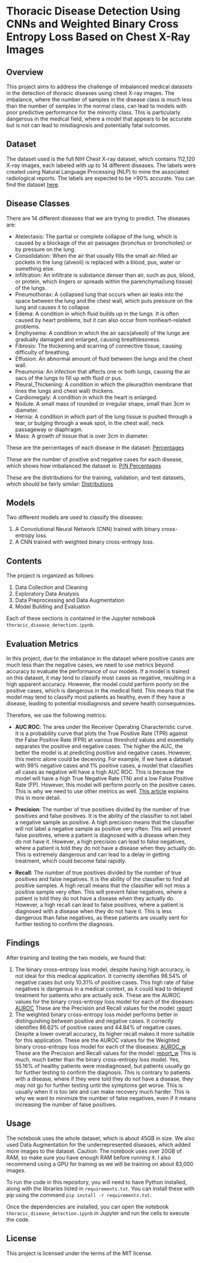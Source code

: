 # Thoracic Disease Detection Using CNNs and Weighted Binary Cross Entropy Loss Based on Chest X-Ray Images

## Overview

This project aims to address the challenge of imbalanced medical datasets in the detection of thoracic diseases using chest X-ray images. The imbalance, where the number of samples in the disease class is much less than the number of samples in the normal class, can lead to models with poor predictive performance for the minority class. This is particularly dangerous in the medical field, where a model that appears to be accurate but is not can lead to misdiagnosis and potentially fatal outcomes.

## Dataset

The dataset used is the full NIH Chest X-ray dataset, which contains 112,120 X-ray images, each labeled with up to 14 different diseases. The labels were created using Natural Language Processing (NLP) to mine the associated radiological reports. The labels are expected to be >90% accurate. You can find the dataset [here](https://www.kaggle.com/datasets/nih-chest-xrays/data/data).

## Disease Classes

There are 14 different diseases that we are trying to predict. The diseases are:
* Atelectasis: The partial or complete collapse of the lung, which is caused by a blockage of the air passages (bronchus or bronchioles) or by pressure on the lung.
* Consolidation: When the air that usually fills the small air-filled air pockets in the lung (alveoli) is replaced with a blood, pus, water or something else.
* Infiltration: An infiltrate is substance denser than air, such as pus, blood, or protein, which lingers or spreads within the parenchyma(lung tissue) of the lungs. 
* Pneumothorax: A collapsed lung that occurs when air leaks into the space between the lung and the chest wall, which puts pressure on the lung and causes it to collapse. 
* Edema: A condition in which fluid builds up in the lungs. It is often caused by heart problems, but it can also occur from nonheart-related problems.
* Emphysema: A condition in which the air sacs(alveoli) of the lungs are gradually damaged and enlarged, causing breathlessness.
* Fibrosis: The thickening and scarring of connective tissue, causing difficulty of breathing.
* Effusion: An abnormal amount of fluid between the lungs and the chest wall.
* Pneumonia: An infection that affects one or both lungs, causing the air sacs of the lungs to fill up with fluid or pus.
* Pleural_Thickening: A condition in which the pleura(thin membrane that lines the lungs and chest wall) thickens.
* Cardiomegaly: A condition in which the heart is enlarged.
* Nodule: A small mass of rounded or irregular shape, small than 3cm in diameter.
* Hernia: A condition in which part of the lung tissue is pushed through a tear, or bulging through a weak spot, in the chest wall, neck passageway or diaphragm.
* Mass: A growth of tissue that is over 3cm in diameter.

These are the percentages of each disease in the dataset:
[Percentages](images/Percentage-of-Each-Disease.png)

These are the number of positive and negative cases for each disease, which shows how imbalanced the dataset is:
[P/N Percentages](images/Positive-and-Negative-Percentages.png)

These are the distributions for the training, validation, and test datasets, which should be fairly similar:
[Distributions](images/Comparison-of-Disease-Percentages.png)


## Models

Two different models are used to classify the diseases:

1. A Convolutional Neural Network (CNN) trained with binary cross-entropy loss.
2. A CNN trained with weighted binary cross-entropy loss.

## Contents

The project is organized as follows:

1. Data Collection and Cleaning
2. Exploratory Data Analysis
3. Data Preprocessing and Data Augmentation
4. Model Building and Evaluation

Each of these sections is contained in the Jupyter notebook `thoracic_disease_detection.ipynb`.

## Evaluation Metrics

In this project, due to the imbalance in the dataset where positive cases are much less than the negative cases, we need to use metrics beyond accuracy to evaluate the performance of our models. If a model is trained on this dataset, it may tend to classify most cases as negative, resulting in a high apparent accuracy. However, the model could perform poorly on the positive cases, which is dangerous in the medical field. This means that the model may tend to classify most patients as healthy, even if they have a disease, leading to potential misdiagnosis and severe health consequences.

Therefore, we use the following metrics:

* **AUC ROC**: The area under the Receiver Operating Characteristic curve. It is a probability curve that plots the True Positive Rate (TPR) against the False Positive Rate (FPR) at various threshold values and essentially separates the positive and negative cases. The higher the AUC, the better the model is at predicting positive and negative cases. However, this metric alone could be deceiving. For example, if we have a dataset with 99% negative cases and 1% positive cases, a model that classifies all cases as negative will have a high AUC ROC. This is because the model will have a high True Negative Rate (TN) and a low False Positive Rate (FP). However, this model will perform poorly on the positive cases. This is why we need to use other metrics as well. [This article](https://www.ncbi.nlm.nih.gov/pmc/articles/PMC9006654/) explains this in more detail.

* **Precision**: The number of true positives divided by the number of true positives and false positives. It is the ability of the classifier to not label a negative sample as positive. A high precision means that the classifier will not label a negative sample as positive very often. This will prevent false positives, where a patient is diagnosed with a disease when they do not have it. However, a high precision can lead to false negatives, where a patient is told they do not have a disease when they actually do. This is extremely dangerous and can lead to a delay in getting treatment, which could become fatal rapidly.
  
* **Recall**: The number of true positives divided by the number of true positives and false negatives. It is the ability of the classifier to find all positive samples. A high recall means that the classifier will not miss a positive sample very often. This will prevent false negatives, where a patient is told they do not have a disease when they actually do. However, a high recall can lead to false positives, where a patient is diagnosed with a disease when they do not have it. This is less dangerous than false negatives, as these patients are usually sent for further testing to confirm the diagnosis.

## Findings

After training and testing the two models, we found that:

1. The binary cross-entropy loss model, despite having high accuracy, is not ideal for this medical application. It correctly identifies 98.54% of negative cases but only 10.31% of positive cases. This high rate of false negatives is dangerous in a medical context, as it could lead to delayed treatment for patients who are actually sick.
   These are the AUROC values for the binary cross-entropy loss model for each of the diseases:
   [AUROC](images/Binary-Crossentropy-ROC-Curves.png)
   These are the Precision and Recall values for the model:
   [report](images/Binary-Crossentropy.png)
3. The weighted binary cross-entropy loss model performs better in distinguishing between positive and negative cases. It correctly identifies 86.62% of positive cases and 44.84% of negative cases. Despite a lower overall accuracy, its higher recall makes it more suitable for this application.
   These are the AUROC values for the Weighted binary cross-entropy loss model for each of the diseases:
   [AUROC_w](images/Weighted-Binary-Crossentropy-ROC-Curves.png)
   These are the Precision and Recall values for the model:
   [report_w](images/Weighted-Binary-Crossentropy.png)
This is much, much better than the binary cross-entropy loss model. Yes, 55.16% of healthy patients were misdiagnosed, but patients usually go for further testing to confirm the diagnosis. This is contrary to patients with a disease, where if they were told they do not have a disease, they may not go for further testing until the symptoms get worse. This is usually when it is too late and can make recovery much harder. This is why we want to minimize the number of false negatives, even if it means increasing the number of false positives.

## Usage
The notebook uses the whole dataset, which is about 45GB in size. We also used Data Augmentation for the underrepresented diseases, which added more images to the dataset. Caution: The notebook uses over 20GB of RAM, so make sure you have enough RAM before running it. I also recommend using a GPU for training as we will be training on about 83,000 images.

To run the code in this repository, you will need to have Python installed, along with the libraries listed in `requirements.txt`. You can install these with pip using the command `pip install -r requirements.txt`.

Once the dependencies are installed, you can open the notebook `thoracic_disease_detection.ipynb` in Jupyter and run the cells to execute the code.

## License

This project is licensed under the terms of the MIT license.
